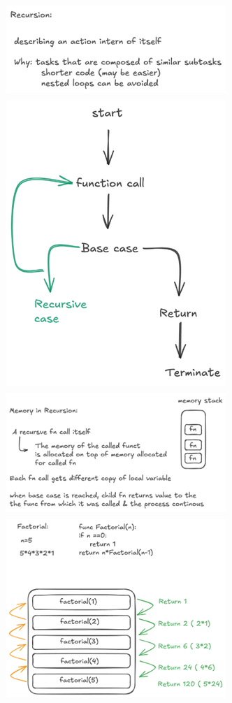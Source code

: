 ![alt text](image-1.png)

![alt text](image-2.png)

![alt text](image.png)

![alt text](image-3.png)
